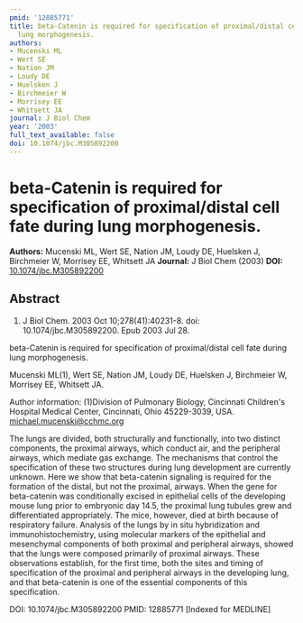 ```yaml
---
pmid: '12885771'
title: beta-Catenin is required for specification of proximal/distal cell fate during
  lung morphogenesis.
authors:
- Mucenski ML
- Wert SE
- Nation JM
- Loudy DE
- Huelsken J
- Birchmeier W
- Morrisey EE
- Whitsett JA
journal: J Biol Chem
year: '2003'
full_text_available: false
doi: 10.1074/jbc.M305892200
---
```


# beta-Catenin is required for specification of proximal/distal cell fate during lung morphogenesis.
**Authors:** Mucenski ML, Wert SE, Nation JM, Loudy DE, Huelsken J, Birchmeier W, Morrisey EE, Whitsett JA
**Journal:** J Biol Chem (2003)
**DOI:** [10.1074/jbc.M305892200](https://doi.org/10.1074/jbc.M305892200)

## Abstract

1. J Biol Chem. 2003 Oct 10;278(41):40231-8. doi: 10.1074/jbc.M305892200. Epub
2003  Jul 28.

beta-Catenin is required for specification of proximal/distal cell fate during 
lung morphogenesis.

Mucenski ML(1), Wert SE, Nation JM, Loudy DE, Huelsken J, Birchmeier W, Morrisey 
EE, Whitsett JA.

Author information:
(1)Division of Pulmonary Biology, Cincinnati Children's Hospital Medical Center, 
Cincinnati, Ohio 45229-3039, USA. michael.mucenski@cchmc.org

The lungs are divided, both structurally and functionally, into two distinct 
components, the proximal airways, which conduct air, and the peripheral airways, 
which mediate gas exchange. The mechanisms that control the specification of 
these two structures during lung development are currently unknown. Here we show 
that beta-catenin signaling is required for the formation of the distal, but not 
the proximal, airways. When the gene for beta-catenin was conditionally excised 
in epithelial cells of the developing mouse lung prior to embryonic day 14.5, 
the proximal lung tubules grew and differentiated appropriately. The mice, 
however, died at birth because of respiratory failure. Analysis of the lungs by 
in situ hybridization and immunohistochemistry, using molecular markers of the 
epithelial and mesenchymal components of both proximal and peripheral airways, 
showed that the lungs were composed primarily of proximal airways. These 
observations establish, for the first time, both the sites and timing of 
specification of the proximal and peripheral airways in the developing lung, and 
that beta-catenin is one of the essential components of this specification.

DOI: 10.1074/jbc.M305892200
PMID: 12885771 [Indexed for MEDLINE]
